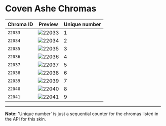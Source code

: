 # Coven Ashe Chromas

| Chroma ID | Preview | Unique number |
|---|---|---|
| `22033` | ![22033](https://raw.communitydragon.org/latest/plugins/rcp-be-lol-game-data/global/default/v1/champion-chroma-images/22/22033.png) | 1 |
| `22034` | ![22034](https://raw.communitydragon.org/latest/plugins/rcp-be-lol-game-data/global/default/v1/champion-chroma-images/22/22034.png) | 2 |
| `22035` | ![22035](https://raw.communitydragon.org/latest/plugins/rcp-be-lol-game-data/global/default/v1/champion-chroma-images/22/22035.png) | 3 |
| `22036` | ![22036](https://raw.communitydragon.org/latest/plugins/rcp-be-lol-game-data/global/default/v1/champion-chroma-images/22/22036.png) | 4 |
| `22037` | ![22037](https://raw.communitydragon.org/latest/plugins/rcp-be-lol-game-data/global/default/v1/champion-chroma-images/22/22037.png) | 5 |
| `22038` | ![22038](https://raw.communitydragon.org/latest/plugins/rcp-be-lol-game-data/global/default/v1/champion-chroma-images/22/22038.png) | 6 |
| `22039` | ![22039](https://raw.communitydragon.org/latest/plugins/rcp-be-lol-game-data/global/default/v1/champion-chroma-images/22/22039.png) | 7 |
| `22040` | ![22040](https://raw.communitydragon.org/latest/plugins/rcp-be-lol-game-data/global/default/v1/champion-chroma-images/22/22040.png) | 8 |
| `22041` | ![22041](https://raw.communitydragon.org/latest/plugins/rcp-be-lol-game-data/global/default/v1/champion-chroma-images/22/22041.png) | 9 |

---

**Note:** 'Unique number' is just a sequential counter for the chromas listed in the API for this skin.